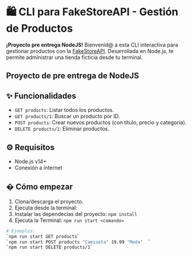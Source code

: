 # 🛍️ CLI para FakeStoreAPI - Gestión de Productos

**¡Proyecto pre entrega NodeJS!** Bienvenid@ a esta CLI interactiva para gestionar productos con la [FakeStoreAPI](https://fakestoreapi.com). Desarrollada en Node.js, te permite administrar una tienda ficticia desde tu terminal.

## Proyecto de pre entrega de NodeJS

## ✨ **Funcionalidades**

- `GET products`: Listar todos los productos.
- `GET products/1`: Buscar un producto por ID.
- `POST products`: Crear nuevos productos (con título, precio y categoría).
- `DELETE products/1`: Eliminar productos.

## ⚙️ **Requisitos**

- Node.js v14+
- Conexión a internet

## � **Cómo empezar**

1. Clona/descarga el proyecto.
2. Ejecuta desde la terminal:
3. Instalar las dependecias del proyecto: `npm install`
4. Ejecuta la Terminal: `npm run start <comando>`

```bash
# Ejemplos:
`npm run start GET products`
`npm run start POST products "Camiseta" 19.99 "Moda"  `
`npm run start DELETE products/1`

```
